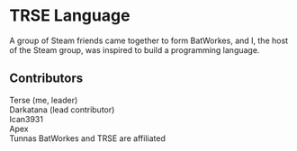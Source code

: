 # TRSE Language

A group of Steam friends came together to form BatWorkes, and I, the host of the Steam group, was inspired to build a programming language.

## Contributors

Terse \(me, leader\)  
Darkatana \(lead contributor\)  
Ican3931  
Apex  
Tunnas
BatWorkes and TRSE are affiliated
